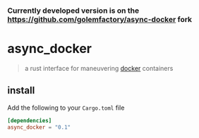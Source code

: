 ### Currently developed version is on the https://github.com/golemfactory/async-docker fork

# async_docker

> a rust interface for maneuvering [docker](https://www.docker.com/) containers

## install

Add the following to your `Cargo.toml` file

```toml
[dependencies]
async_docker = "0.1"
```
